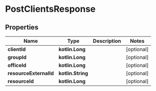 
# PostClientsResponse

## Properties
| Name | Type | Description | Notes |
| ------------ | ------------- | ------------- | ------------- |
| **clientId** | **kotlin.Long** |  |  [optional] |
| **groupId** | **kotlin.Long** |  |  [optional] |
| **officeId** | **kotlin.Long** |  |  [optional] |
| **resourceExternalId** | **kotlin.String** |  |  [optional] |
| **resourceId** | **kotlin.Long** |  |  [optional] |



